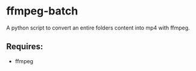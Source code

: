 # ffmpeg-batch
A python script to convert an entire folders content into mp4 with ffmpeg.
## Requires:
- ffmpeg

